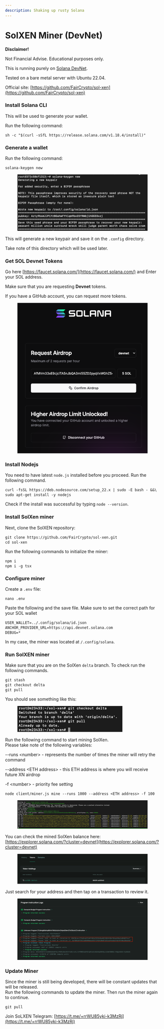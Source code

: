```yaml
---
description: Shaking up rusty Solana
---
```


# SolXEN Miner (DevNet)

**Disclaimer!**&#x20;

Not Financial Advise. Educational purposes only.&#x20;

This is running purely on [Solana DevNet](https://explorer.solana.com/?cluster=devnet).

Tested on a bare metal server with Ubuntu 22.04.

Official site: [https://github.com/FairCrypto/sol-xen](https://github.com/FairCrypto/sol-xen)



### Install Solana CLI

This will be used to generate your wallet.

Run the following command:

```
sh -c "$(curl -sSfL https://release.solana.com/v1.18.4/install)"
```



### Generate a wallet

Run the following command:

```
solana-keygen new
```

<figure><img src="../.gitbook/assets/image (18).png" alt="" width="563"><figcaption></figcaption></figure>

This will generate a new keypair and save it on the `.config` directory.&#x20;

Take note of this directory which will be used later.

### Get SOL Devnet Tokens

Go here [https://faucet.solana.com/](https://faucet.solana.com/) and Enter your SOL address.

Make sure that you are requesting **Devnet** tokens.

If you have a GitHub account, you can request more tokens.

<figure><img src="../.gitbook/assets/image (7).png" alt=""><figcaption></figcaption></figure>

### Install Nodejs

You need to have latest `node.js` installed before you proceed. Run the following command.

```
curl -fsSL https://deb.nodesource.com/setup_22.x | sudo -E bash - &&\
sudo apt-get install -y nodejs
```

Check if the install was successful by typing `node --version`.

### Install SolXen miner

Next, clone the SolXEN repository:

```
git clone https://github.com/FairCrypto/sol-xen.git
cd sol-xen
```

Run the following commands to initialize the miner:

```
npm i
npm i -g tsx
```

### Configure miner

Create a `.env` file:

```
nano .env
```

Paste the following and the save file. Make sure to set the correct path for your SOL wallet

```
USER_WALLET=../.config/solana/id.json
ANCHOR_PROVIDER_URL=https://api.devnet.solana.com
DEBUG=*
```

In my case, the miner was located at `/.config/solana`.&#x20;

### Run SolXEN miner

Make sure that you are on the SolXen `delta` branch. To check run the following commands.

```
git stash
git checkout delta
git pull
```

You should see something like this:

<figure><img src="../.gitbook/assets/image (33).png" alt=""><figcaption></figcaption></figure>

Run the following command to start mining SolXen.\
Please take note of the following variables:

\--runs \<number> - represents the number of times the miner will retry the command

\--address \<ETH address> - this ETH address is where you will receive future XN airdrop

\-f \<number> - priority fee setting

```
node client/miner.js mine --runs 1000 --address <ETH address> -f 100
```

<figure><img src="../.gitbook/assets/image (1).png" alt=""><figcaption></figcaption></figure>

You can check the mined SolXen balance here: [https://explorer.solana.com/?cluster=devnet](https://explorer.solana.com/?cluster=devnet)



<figure><img src="../.gitbook/assets/image (2).png" alt=""><figcaption></figcaption></figure>

Just search for your address and then tap on a transaction to review it.

<figure><img src="../.gitbook/assets/image (3).png" alt=""><figcaption></figcaption></figure>

### Update Miner

Since the miner is still being developed, there will be constant updates that will be released.\
Run the following commands to update the miner. Then run the miner again to continue.

```
git pull
```



Join SoLXEN Telegram: [https://t.me/+rrWU85yki-k3MzRj](https://t.me/+rrWU85yki-k3MzRj)
